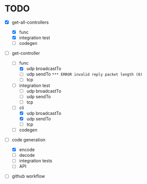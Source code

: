 # TODO

- [x] get-all-controllers
   - [x] func
   - [x] integration test
   - [ ] codegen

- [ ] get-controller
   - [ ] func
      - [x] udp broadcastTo
      - [ ] udp sendTo
         `*** ERROR invalid reply packet length (0)`
      - [ ] tcp
   - [ ] integration test
      - [ ] udp broadcastTo
      - [ ] udp sendTo
      - [ ] tcp
   - [ ] cli
      - [x] udp broadcastTo
      - [x] udp sendTo
      - [ ] tcp
   - [ ] codegen

- [ ] code generation
   - [x] encode
   - [ ] decode
   - [ ] integration tests
   - [ ] API

- [ ] github workflow


